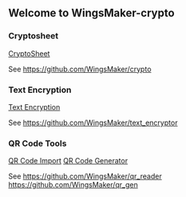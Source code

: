 ## Welcome to WingsMaker-crypto

### Cryptosheet

[CryptoSheet](https://wingsmaker.github.io/crypto/cryptosheet.html)

See https://github.com/WingsMaker/crypto

### Text Encryption

[Text Encryption](https://wingsmaker.github.io/crypto/crypto.html)

See https://github.com/WingsMaker/text_encryptor

### QR Code Tools

[QR Code Import](https://wingsmaker.github.io/crypto/qr_import.html)
[QR Code Generator](https://wingsmaker.github.io/crypto/qrgen.html)

See 
https://github.com/WingsMaker/qr_reader
https://github.com/WingsMaker/qr_gen
